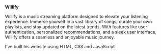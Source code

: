 **Willify**

Willify is a music streaming platform designed to elevate your listening experience. Immerse yourself in a vast library of songs, curate your own playlists, and stay updated on the latest trends. 
With features like user authentication, personalized recommendations, and a sleek user interface, Willify offers a seamless and enjoyable music journey.

I've built his website using HTML, CSS and JavaScript
